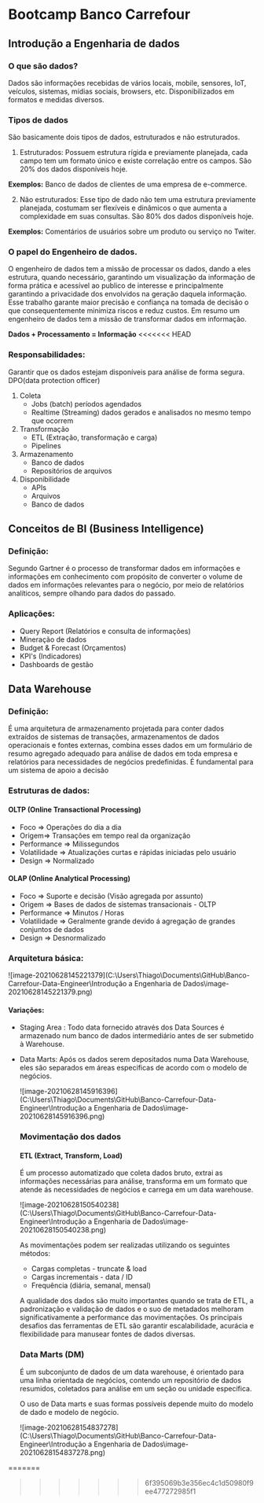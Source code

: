 # Bootcamp Banco Carrefour


## Introdução a Engenharia de dados

### O que são dados?
Dados são informações recebidas de vários locais, mobile, sensores, IoT, veículos, sistemas, mídias sociais, browsers, etc. Disponibilizados em formatos e medidas diversos.

### Tipos de dados

São basicamente dois tipos de dados, estruturados e não estruturados.

1. Estruturados:
Possuem estrutura rígida e previamente planejada, cada campo tem um formato único e existe correlação entre os campos. São 20% dos dados disponíveis hoje.

**Exemplos:** Banco de dados de clientes de uma empresa de e-commerce.

2. Não estruturados:
Esse tipo de dado não tem uma estrutura previamente planejada, costumam ser flexíveis e dinâmicos o que aumenta a complexidade em suas consultas. São 80% dos dados disponíveis hoje.

**Exemplos:** Comentários de usuários sobre um produto ou serviço no Twiter.

### O papel do Engenheiro de dados.

O engenheiro de dados tem a missão de processar os dados, dando a eles estrutura, quando necessário, garantindo um visualização da informação de forma  prática e acessível ao publico de interesse e principalmente garantindo a privacidade dos envolvidos na geração daquela informação. 
Esse trabalho garante maior precisão e confiança na tomada de decisão o que consequentemente minimiza riscos e reduz custos.
Em resumo um engenheiro de dados tem a missão de transformar dados em informação.

**Dados + Processamento =  Informação**
<<<<<<< HEAD

### Responsabilidades:

Garantir que os dados estejam disponíveis para análise de forma segura. DPO(data protection officer)

1. Coleta
   * Jobs (batch) períodos agendados
   * Realtime (Streaming) dados gerados e analisados no mesmo tempo que ocorrem
2. Transformação
   * ETL (Extração, transformação e carga)
   * Pipelines
3. Armazenamento
   * Banco de dados
   * Repositórios de arquivos
4. Disponibilidade
   * APIs
   * Arquivos
   * Banco de dados

## Conceitos de BI (Business Intelligence)

### Definição:

Segundo Gartner é o processo de transformar dados em informações e informações em conhecimento com propósito de converter o volume de dados em informações relevantes para o negócio, por meio de relatórios analíticos, sempre olhando para dados do passado.

### Aplicações:

* Query Report (Relatórios e consulta de informações)
* Mineração de dados
* Budget & Forecast (Orçamentos)
* KPI's (Indicadores)
* Dashboards de gestão

## Data Warehouse

### Definição:

É uma arquitetura de armazenamento projetada para conter dados extraídos de sistemas de transações, armazenamentos de dados operacionais e fontes externas, combina esses dados em um formulário de resumo agregado adequado para análise de dados em toda empresa e relatórios para necessidades de negócios predefinidas. É fundamental para um sistema de apoio a decisão

### Estruturas de dados:

#### OLTP (Online Transactional Processing)

* Foco => Operações do dia a dia
* Origem=>  Transações em tempo real da organização
* Performance => Milissegundos
* Volatilidade => Atualizações curtas e rápidas iniciadas pelo usuário
* Design => Normalizado

#### OLAP (Online Analytical Processing)

* Foco =>  Suporte e decisão (Visão agregada por assunto)
* Origem => Bases de dados de sistemas transacionais - OLTP
* Performance => Minutos / Horas
* Volatilidade => Geralmente grande devido á agregação de grandes conjuntos de dados
* Design => Desnormalizado



### Arquitetura básica:

![image-20210628145221379](C:\Users\Thiago\Documents\GitHub\Banco-Carrefour-Data-Engineer\Introdução a Engenharia de Dados\image-20210628145221379.png)

#### Variações:

* Staging Area : Todo data fornecido através dos Data Sources é armazenado num banco de dados intermediário antes de ser submetido à Warehouse.

* Data Marts: Após os dados serem depositados numa Data Warehouse, eles são separados em áreas especificas de acordo com o  modelo de negócios.

  

  ![image-20210628145916396](C:\Users\Thiago\Documents\GitHub\Banco-Carrefour-Data-Engineer\Introdução a Engenharia de Dados\image-20210628145916396.png)

  

  ### Movimentação dos dados

  #### ETL (Extract, Transform, Load)

  É um processo automatizado que coleta dados bruto, extrai as informações necessárias para análise, transforma em um formato que atende ás necessidades de negócios e carrega em um data warehouse.

  

  ![image-20210628150540238](C:\Users\Thiago\Documents\GitHub\Banco-Carrefour-Data-Engineer\Introdução a Engenharia de Dados\image-20210628150540238.png)

  As movimentações podem ser realizadas utilizando os seguintes métodos:

  * Cargas completas - truncate & load
  * Cargas incrementais - data / ID
  * Frequência (diária, semanal, mensal)

  A qualidade dos dados são muito importantes quando se trata de ETL, a  padronização e validação de dados e o suo de metadados melhoram significativamente a performance das movimentações. Os principais desafios das ferramentas de ETL são garantir escalabilidade, acurácia e flexibilidade para manusear fontes de dados diversas.

  

  ### Data Marts (DM)

  É um subconjunto de dados de um data warehouse, é orientado para uma linha orientada de negócios, contendo um repositório de dados resumidos, coletados para análise em um seção ou unidade especifica.

  O uso de Data marts e suas formas possíveis depende muito do modelo de dado e modelo de negócio.

  

  ![image-20210628154837278](C:\Users\Thiago\Documents\GitHub\Banco-Carrefour-Data-Engineer\Introdução a Engenharia de Dados\image-20210628154837278.png)

  

  



=======
>>>>>>> 6f395069b3e356ec4c1d50980f9ee477272985f1
